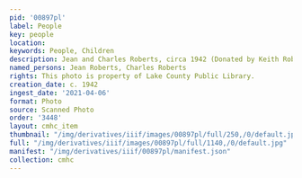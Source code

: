 ```yaml
---
pid: '00897pl'
label: People
key: people
location: 
keywords: People, Children
description: Jean and Charles Roberts, circa 1942 (Donated by Keith Roberts)
named_persons: Jean Roberts, Charles Roberts
rights: This photo is property of Lake County Public Library.
creation_date: c. 1942
ingest_date: '2021-04-06'
format: Photo
source: Scanned Photo
order: '3448'
layout: cmhc_item
thumbnail: "/img/derivatives/iiif/images/00897pl/full/250,/0/default.jpg"
full: "/img/derivatives/iiif/images/00897pl/full/1140,/0/default.jpg"
manifest: "/img/derivatives/iiif/00897pl/manifest.json"
collection: cmhc
---
```

